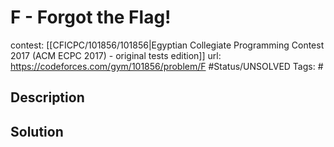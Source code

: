 # F - Forgot the Flag!

contest: [[CFICPC/101856/101856|Egyptian Collegiate Programming Contest 2017 (ACM ECPC 2017) - original tests edition]]
url: https://codeforces.com/gym/101856/problem/F
#Status/UNSOLVED
Tags: #

## Description

## Solution

